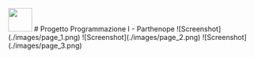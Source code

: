 <img src ="https://yt3.ggpht.com/a-/AAuE7mDDOnzgmdBQJ_cL9WE76wmX_pSJRmJSTdUROQ=s900-mo-c-c0xffffffff-rj-k-no" width="48" height="48">
# Progetto Programmazione I - Parthenope
![Screenshot](./images/page_1.png)
![Screenshot](./images/page_2.png)
![Screenshot](./images/page_3.png)